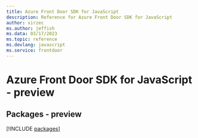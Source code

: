 ```yaml
---
title: Azure Front Door SDK for JavaScript
description: Reference for Azure Front Door SDK for JavaScript
author: xirzec
ms.author: jeffish
ms.data: 03/17/2023
ms.topic: reference
ms.devlang: javascript
ms.service: frontdoor
---
```

# Azure Front Door SDK for JavaScript - preview
## Packages - preview
[!INCLUDE [packages](front-door-index.md)]